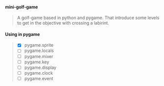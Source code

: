 #### mini-golf-game
> A golf-game based in python and pygame. That introduce some levels to get in the objective with crossing a labirint.

#### Using in pygame
> - [x] pygame.sprite
> - [ ] pygame.locals
> - [ ] pygame.mixer
> - [ ] pygame.key
> - [ ] pygame.display
> - [ ] pygame.clock
> - [ ] pygame.event 